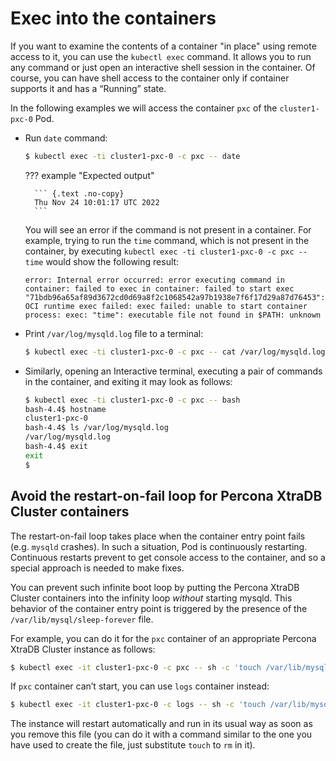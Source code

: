 # Exec into the containers

If you want to examine the contents of a container "in place" using remote access to it, you can use the `kubectl exec` command. It allows you to run any command or just open an interactive shell session in the container. Of course, you can have shell access to the container only if container supports it and has a “Running” state.

In the following examples we will access the container `pxc` of the `cluster1-pxc-0` Pod.

* Run `date` command:

    ``` {.bash data-prompt="$" }
    $ kubectl exec -ti cluster1-pxc-0 -c pxc -- date
    ```

    ??? example "Expected output"

        ``` {.text .no-copy}
        Thu Nov 24 10:01:17 UTC 2022
        ```

    You will see an error if the command is not present in a container. For
    example, trying to run the `time` command, which is not present in the
    container, by executing `kubectl exec -ti cluster1-pxc-0 -c pxc -- time`
    would show the following result:
    
    ``` {.text .no-copy}
    error: Internal error occurred: error executing command in container: failed to exec in container: failed to start exec "71bdb96a65af89d3672cd0d69a8f2c1068542a97b1938e7f6f17d29a87d76453": OCI runtime exec failed: exec failed: unable to start container process: exec: "time": executable file not found in $PATH: unknown
    ```

* Print `/var/log/mysqld.log` file to a terminal:

    ``` {.bash data-prompt="$" }
    $ kubectl exec -ti cluster1-pxc-0 -c pxc -- cat /var/log/mysqld.log
    ```

* Similarly, opening an Interactive terminal, executing a pair of commands in
    the container, and exiting it may look as follows:

    ```{.bash data-prompt="$" data-prompt-second="bash-4.4$"}
    $ kubectl exec -ti cluster1-pxc-0 -c pxc -- bash
    bash-4.4$ hostname
    cluster1-pxc-0
    bash-4.4$ ls /var/log/mysqld.log
    /var/log/mysqld.log
    bash-4.4$ exit
    exit
    $
    ```

## Avoid the restart-on-fail loop for Percona XtraDB Cluster containers

The restart-on-fail loop takes place when the container entry point fails
(e.g. `mysqld` crashes). In such a situation, Pod is continuously restarting.
Continuous restarts prevent to get console access to the container, and so a
special approach is needed to make fixes.

You can prevent such infinite boot loop by putting the Percona XtraDB Cluster
containers into the infinity loop *without* starting mysqld. This behavior
of the container entry point is triggered by the presence of the
`/var/lib/mysql/sleep-forever` file.

For example, you can do it for the `pxc` container of an appropriate Percona
XtraDB Cluster instance as follows:

``` {.bash data-prompt="$" }
$ kubectl exec -it cluster1-pxc-0 -c pxc -- sh -c 'touch /var/lib/mysql/sleep-forever'
```

If `pxc` container can’t start, you can use `logs` container instead:

``` {.bash data-prompt="$" }
$ kubectl exec -it cluster1-pxc-0 -c logs -- sh -c 'touch /var/lib/mysql/sleep-forever'
```

The instance will restart automatically and run in its usual way as soon as you
remove this file (you can do it with a command similar to the one you have used
to create the file, just substitute `touch` to `rm` in it).


